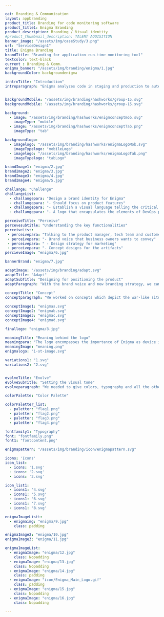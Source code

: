 ```yaml
---

cat: Branding & Communication
layout: appbranding
product_title: Branding for code monitoring software
product_title1: Enigma Branding
product_description: Branding / Visual identity
#product_thumbnail_description: TALENT AQUISITION
banner_image: "/assets/img/caseStudy/3.png"
url: "ServiceDesign1"
title: Enigma Branding
brandTitle: "Branding for application run-time monitoring tool"
textcolor: text-black
current : Branding & Comm.
enigma_banner: "/assets/img/branding/enigma/1.jpg"
backgroundColor: backgroundenigma

inntroTitle: "Introduction"
introparagraph: "Enigma analyzes code in staging and production to automatically detect and deliver root cause for all errors - with no dependency on logging.  This helps to cut down the resolution time by 97% and provide the end customer a delightful experience."


backgroundMobile: "/assets/img/branding/hashworks/group-15.svg"
backgroundMobile: "/assets/img/branding/hashworks/group-15.svg"

background:
  - image: "/assets/img/branding/hashworks/enigmconceptmob.svg"
    imageType: "mobile"
  - image: "/assets/img/branding/hashworks/enigmconceptTab.png"
    imageType: "tab"

backgroundlogo:
  - imagelogo: "/assets/img/branding/hashworks/enigmaLogoMob.svg"
    imageTypelogo: "mobileLogo"
  - imagelogo: "/assets/img/branding/hashworks/enigmaLogoTab.png"
    imageTypelogo: "tabLogo"

brandImage1: "enigma/2.jpg"
brandImage2: "enigma/3.jpg"
brandImage3: "enigma/4.jpg"
brandImage4: "enigma/5.jpg"

challange: "Challenge"
challangeList:
  - challangepara: "Design a brand identity for Enigma"
  - challangepara: "- Should focus on product features"
  - challangepara: "- Establish a visual language telling the critical situations during production"
  - challangepara: "- A logo that encapsulates the elements of DevOps practices"

perceiveTitle: "Perceive"
percevesubtitle: "Understanding the key functionalities"
perceiveList: 
 - perceivepara: "Talking to the product manager, tech team and customer, we understood the key                  functionalities of Enigma and complexities the tool handles during staging and production.             With these insights, we were able to come up with:"
 - perceivepara: "- Brand voice that business owners wants to convey"
 - perceivepara: " - Design strategy for marketing"
 - perceivepara: "- Concept designs for the artifacts"
percieveImage: "enigma/6.jpg"

bannerBrand: "enigma/7.jpg"

adaptImage: "/assets/img/branding/adapt.svg"
adaptTitle: "Adapt"
adaptSubTitle: "Designing for positioning the product"
adaptParagraph: "With the brand voice and new branding strategy, we came up with a design solution that any technology enterprise or SME can connect and relate with the features of the product."
  
conceptTitle: "Concept"
conceptparagraph: "We worked on concepts which depict the war-like situations during production when an error or a exception occur."

conceptImage1: "enigmaa.svg"
conceptImage2: "enigmab.svg"
conceptImage3: "enigmac.svg"
conceptImage4: "enigmad.svg"

finallogo: "enigma/8.jpg"

meaningTitle: "Meaning behind the logo"
meaningpara: "The logo encompasses the importance of Enigma as device in the history and relates its code complexity with the products key features. The formation of the circuit lines also showcases the letter “E” of Enigma."
meaningImage: "meaning.png"
enigmalogo: "1-st-image.svg"

variations1: "1.svg"
variations2: "2.svg"


evolveTitle: "Evolve"
evolveSubTitle: "Setting the visual tone"
evolveparagraph: "We needed to give colors, typography and all the other collaterals, which would add to the visualization of the brand and the personality of the logo. After discussions and lot of iterations, we were able to produce a bunch of artifacts which resonates the products brand voice. "

colorPalette: "Color Palette"

colorPaletter_list:
  - paletter: "flag1.png"
  - paletter: "flag2.png"
  - paletter: "flag3.png"
  - paletter: "flag4.png"

fontfamily1: "Typography"
font: "fontfamily.png"
font1: "fontcontent.png"

enigmapattern: "/assets/img/branding/icon/enigmapattern.svg"

icons: 'Icons'
icon_list:
  - icons: '1.svg'
  - icons: '2.svg'
  - icons: '3.svg'

icon_list1:
  - icons1: '4.svg'
  - icons1: '5.svg'
  - icons1: '6.svg'
  - icons1: '7.svg'
  - icons1: '8.svg'

enigmaImageListt:
  - enigmaimg: "enigma/9.jpg"
    class: padding

enigmaImage2: "enigma/10.jpg"
enigmaImage3: "enigma/11.jpg"

enigmaImageList:
  - enigmaImage: "enigma/12.jpg"
    class: Nopadding
  - enigmaImage: "enigma/13.jpg"
    class: Nopadding
  - enigmaImage: "enigma/14.jpg"
    class: padding
  - enigmaImage: "icon/Enigma_Main_Logo.gif"
    class: padding
  - enigmaImage: "enigma/15.jpg"
    class: Nopadding
  - enigmaImage: "enigma/16.jpg"
    class: Nopadding

---
```


